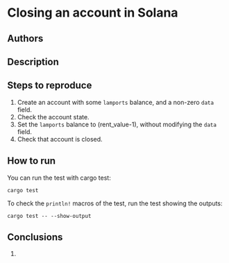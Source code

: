 # Closing an account in Solana
## Authors

## Description

## Steps to reproduce
1. Create an account with some `lamports` balance, and a non-zero `data` field.
2. Check the account state.
3. Set the `lamports` balance to (rent_value-1), without modifying the `data` field.
4. Check that account is closed.

## How to run
You can run the test with cargo test:
``` shell
cargo test
```
To check the `println!` macros of the test, run the test showing the outputs:
``` shell
cargo test -- --show-output
```

## Conclusions
1. 
